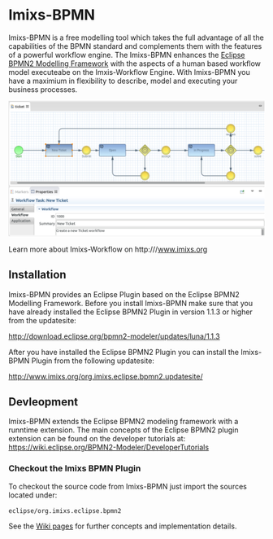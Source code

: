 # Imixs-BPMN

Imixs-BPMN is a free modelling tool which takes the full advantage of all the capabilities of the BPMN standard and complements them with the features of a powerful workflow engine.
The Imixs-BPMN enhances the [Eclipse BPMN2 Modelling Framework](https://www.eclipse.org/bpmn2-modeler/) with the aspects of a human based workflow model executeabe on the Imxis-Workflow Engine. With Imixs-BPMN you have a maximium in flexibility to describe, model and executing your business processes. 



![Imixs BPMN Modeler](screen_001.png)

Learn more about Imixs-Workflow on http:///www.imixs.org

## Installation 

Imixs-BPMN provides an Eclipse Plugin based on the Eclipse BPMN2 Modelling Framework. Before you install Imixs-BPMN make sure that you have already installed the Eclipse BPMN2 Plugin in version 1.1.3 or higher from the updatesite: 

http://download.eclipse.org/bpmn2-modeler/updates/luna/1.1.3

After you have installed the Eclipse BPMN2 Plugin you can install the Imixs-BPMN Plugin from the following updatesite:

http://www.imixs.org/org.imixs.eclipse.bpmn2.updatesite/

## Devleopment 

Imixs-BPMN extends the Eclipse BPMN2 modeling framework with a runntime extension. The main concepts of the Eclipse BPMN2 plugin extension can be found on the developer tutorials at: https://wiki.eclipse.org/BPMN2-Modeler/DeveloperTutorials


### Checkout the Imixs BPMN Plugin
To checkout the source code from Imixs-BPMN just import the sources located under:

    eclipse/org.imixs.eclipse.bpmn2

See the [Wiki pages](https://github.com/imixs/imixs-bpmn/wiki) for further concepts and implementation details.

